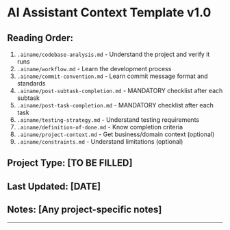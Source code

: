 # AI Assistant Context Template v1.0

## Reading Order:

1. `.ainame/codebase-analysis.md` - Understand the project and verify it runs
2. `.ainame/workflow.md` - Learn the development process
3. `.ainame/commit-convention.md` - Learn commit message format and standards
4. `.ainame/post-subtask-completion.md` - MANDATORY checklist after each subtask
5. `.ainame/post-task-completion.md` - MANDATORY checklist after each task
6. `.ainame/testing-strategy.md` - Understand testing requirements
7. `.ainame/definition-of-done.md` - Know completion criteria
8. `.ainame/project-context.md` - Get business/domain context (optional)
9. `.ainame/constraints.md` - Understand limitations (optional)

## Project Type: [TO BE FILLED]

## Last Updated: [DATE]

## Notes: [Any project-specific notes]

---
